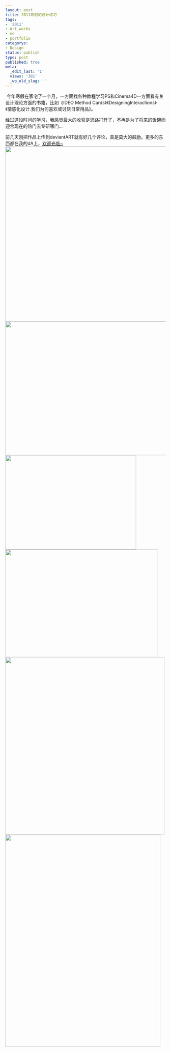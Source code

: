 ```yaml
---
layout: post
title: 2011寒假的设计练习
tags:
- '2011'
- Art_works
- me
- portfolio
categorys:
- Design
status: publish
type: post
published: true
meta:
  _edit_last: '1'
  views: '381'
  _wp_old_slug: ''
---
```

<img alt="" src="http://fc01.deviantart.net/fs70/f/2011/052/3/f/my_studio_logo_by_imjacob-d3a41e4.jpg" title="my Travel~" class="alignnone" />
今年寒假在家宅了一个月，一方面找各种教程学习PS和Cinema4D一方面看有关设计理论方面的书籍，比如《IDEO Method Cards》《DesigningInteractions》《情感化设计.我们为何喜欢或讨厌日常用品》。

经过这段时间的学习，我感觉最大的收获是思路打开了，不再是为了将来的饭碗而迎合现在的热门去专研哪门...

前几天刚把作品上传到deviantART就有好几个评论，真是莫大的鼓励。更多的东西都在我的dA上，<a href="http://imjacob.deviantart.com">欢迎光临~</a><!--more-->
<img alt="" src="http://fc07.deviantart.net/fs70/f/2011/051/f/f/my_first_cellphone_moto_t168_by_imjacob-d39z2ly.jpg" title="moto" class="alignnone" width="550" height="550" />
<img alt="" src="http://fc02.deviantart.net/fs71/i/2011/051/a/7/the_nikon_dslr_by_imjacob-d39z2xa.jpg" title="dslr" class="alignnone" width="560" height="420" />
<img alt="" src="http://fc01.deviantart.net/fs71/f/2011/051/2/9/tea_cup_by_imjacob-d39yy4c.jpg" title="tea" class="alignnone" width="411" height="296" /><img alt="" src="http://fc03.deviantart.net/fs71/f/2011/051/3/3/muji_clock_by_imjacob-d39z2t1.jpg" title="muji" class="alignnone" width="480" height="338" />
<img alt="" src="http://fc02.deviantart.net/fs70/f/2011/051/1/7/greenapple_by_imjacob-d39yxpz.jpg" title="apple" class="alignnone" width="500" height="558" />
<img alt="" src="http://fc02.deviantart.net/fs71/f/2011/051/b/8/mywork_in_2011_winter_by_imjacob-d39yxbs.jpg" title="flowers" class="alignnone" width="487" height="666" />
